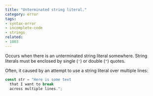 ```yaml
---
title: "Unterminated string literal."
category: error
tags:
- syntax-error
- incomplete-code
- strings
related:
- 1003
---
```


Occurs when there is an unterminated string literal somewhere. String literals
must be enclosed by single (`'`) or double (`"`) quotes.


Often, it caused by an attempt to use a string literal over multiple lines:

```ts
const str = "Here is some text
  that I want to break
  across multiple lines.";
```

